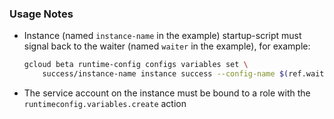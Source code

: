 ### Usage Notes

- Instance (named `instance-name` in the example) startup-script must signal back to the waiter (named `waiter` in the example), for example:

    ```sh
    gcloud beta runtime-config configs variables set \
        success/instance-name instance success --config-name $(ref.waiter.configName)
    ```

- The service account on the instance must be bound to a role with the `runtimeconfig.variables.create` action